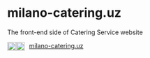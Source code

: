 # milano-catering.uz
The front-end side of Catering Service website

<p dir="auto" style="display: flex; align-item: center;">
    <g-emoji class="g-emoji" alias="link" fallback-src="https://github.githubassets.com/images/icons/emoji/unicode/1f517.png">
        <img class="emoji" alt="link" height="20" width="20" src="https://github.githubassets.com/images/icons/emoji/unicode/1f517.png" />
    </g-emoji>
    <g-emoji class="g-emoji" alias="link" fallback-src="https://github.githubassets.com/images/icons/emoji/unicode/1f517.png">
        <img class="emoji" alt="link" height="20" width="20" src="https://github.githubassets.com/images/icons/emoji/unicode/1f517.png" />
    </g-emoji> 
    <a href="http://milano-catering.uz/"  style="margin-left: 10px;" rel="nofollow">milano-catering.uz</a>
</p>